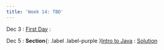 ```yaml
---
title: 'Week 14: TBD'
---
```


Dec 3
: [First Day](#)
  : 

Dec 5
: **Section**{: .label .label-purple }[Intro to Java](#)
  : [Solution](#)
